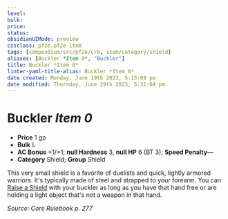 ```yaml
---
level:
bulk:
price:
status:
obsidianUIMode: preview
cssclass: pf2e,pf2e-item
tags: [compendium/src/pf2e/crb, item/category/shield]
aliases: [Buckler *Item 0*, "Buckler"]
title: Buckler *Item 0*
linter-yaml-title-alias: Buckler *Item 0*
date created: Monday, June 19th 2023, 5:15:09 pm
date modified: Thursday, June 29th 2023, 5:31:04 pm
---
```


# Buckler *Item 0*

- **Price** 1 gp
- **Bulk** L
- **AC Bonus** +1/+1; **null Hardness** 3, **null HP** 6 (BT 3); **Speed Penalty**—
- **Category** Shield; **Group** Shield

This very small shield is a favorite of duelists and quick, lightly armored warriors. It's typically made of steel and strapped to your forearm. You can [Raise a Shield](rules/actions/raise-a-shield.md) with your buckler as long as you have that hand free or are holding a light object that's not a weapon in that hand.

*Source: Core Rulebook p. 277*
